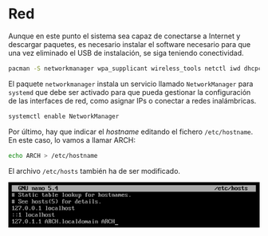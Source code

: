 # Red

Aunque en este punto el sistema sea capaz de conectarse a Internet y descargar paquetes, es necesario instalar el software necesario para que una vez eliminado el USB de instalación, se siga teniendo conectividad.

```bash
pacman -S networkmanager wpa_supplicant wireless_tools netctl iwd dhcpcd --noconfirm
```

El paquete `networkmanager` instala un servicio llamado `NetworkManager` para `systemd` que debe ser activado para que pueda gestionar la configuración de las interfaces de red, como asignar IPs o conectar a redes inalámbricas.

```bash
systemctl enable NetworkManager
```

Por último, hay que indicar el *hostname* editando el fichero `/etc/hostname`. En este caso, lo vamos a llamar ARCH:

```bash
echo ARCH > /etc/hostname
```

El archivo `/etc/hosts` también ha de ser modificado.

![Archivo hosts](../images/hosts.png)
